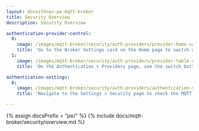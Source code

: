 ```yaml
---
layout: docwithnav-pe-mqtt-broker
title: Security Overview
description: Security Overview

authentication-provider-control:
  0:
    image: /images/mqtt-broker/security/auth-providers/provider-home-switch.png
    title: 'Go to the Broker Settings card on the Home page to switch authentication providers.'
  1:
    image: /images/mqtt-broker/security/auth-providers/provider-table-switch.png
    title: 'On the Authentication > Providers page, use the switch button in the table’s right column to enable or disable providers.'

authentication-settings:
  0:
    image: /images/mqtt-broker/security/auth-providers/authentication-settings.png
    title: 'Navigate to the Settings > Security page to check the MQTT Authentication Settings.'

---
```


{% assign docsPrefix = "pe/" %}
{% include docs/mqtt-broker/security/overview.md %}
